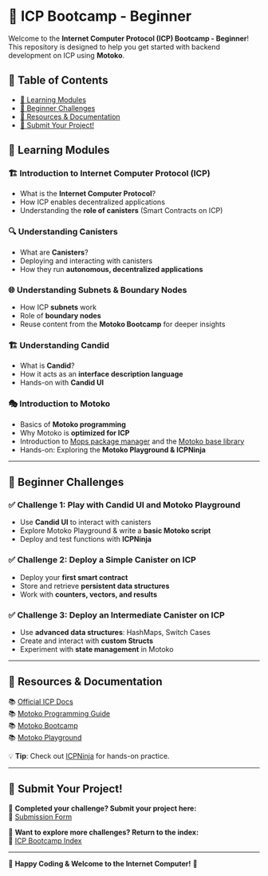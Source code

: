 # 🚀 ICP Bootcamp - Beginner

Welcome to the **Internet Computer Protocol (ICP) Bootcamp - Beginner**! This repository is designed to help you get started with backend development on ICP using **Motoko**.

## 📜 Table of Contents
- [📖 Learning Modules](#-learning-modules)
- [🎯 Beginner Challenges](#-beginner-challenges)
- [🔗 Resources & Documentation](#-resources--documentation)
- [📩 Submit Your Project!](#-submit-your-project)


## 📖 Learning Modules

### 🏗️ **Introduction to Internet Computer Protocol (ICP)**
- What is the **Internet Computer Protocol**?
- How ICP enables decentralized applications
- Understanding the **role of canisters** (Smart Contracts on ICP)

### 🔍 **Understanding Canisters**
- What are **Canisters**?
- Deploying and interacting with canisters
- How they run **autonomous, decentralized applications**

### 🌐 **Understanding Subnets & Boundary Nodes**
- How ICP **subnets** work
- Role of **boundary nodes**
- Reuse content from the **Motoko Bootcamp** for deeper insights

### 🏗️ **Understanding Candid**
- What is **Candid**?
- How it acts as an **interface description language**
- Hands-on with **Candid UI**

### 🎭 **Introduction to Motoko**
- Basics of **Motoko programming**
- Why Motoko is **optimized for ICP**
- Introduction to [Mops package manager](https://mops.one/) and the [Motoko base library](https://mops.one/base)
- Hands-on: Exploring the **Motoko Playground & ICPNinja**

---

## 🎯 Beginner Challenges

### ✅ **Challenge 1: Play with Candid UI and Motoko Playground**
- Use **Candid UI** to interact with canisters
- Explore Motoko Playground & write a **basic Motoko script**
- Deploy and test functions with **ICPNinja**

### ✅ **Challenge 2: Deploy a Simple Canister on ICP**
- Deploy your **first smart contract**
- Store and retrieve **persistent data structures**
- Work with **counters, vectors, and results**

### ✅ **Challenge 3: Deploy an Intermediate Canister on ICP**
- Use **advanced data structures**: HashMaps, Switch Cases
- Create and interact with **custom Structs**
- Experiment with **state management** in Motoko

---

## 🔗 Resources & Documentation
📚 [Official ICP Docs](https://internetcomputer.org/docs)  
📚 [Motoko Programming Guide](https://sdk.dfinity.org/docs/language-guide/motoko.html)  
📚 [Motoko Bootcamp](https://www.motokobootcamp.com/)  
📚 [Motoko Playground](https://m7sm4-2iaaa-aaaab-qabra-cai.raw.ic0.app/)  

💡 **Tip**: Check out [ICPNinja](https://icp.ninja/) for hands-on practice.

---

## 📩 Submit Your Project!

🎯 **Completed your challenge? Submit your project here:**  
📢 [Submission Form](https://docs.google.com/forms/d/e/1FAIpQLSfRDeUw9sckd9vVmfb9gQKs4btvZRlHLTNBTgN57HdxEnge2w/viewform?usp=dialog)  

📌 **Want to explore more challenges? Return to the index:**  
🔗 [ICP Bootcamp Index](https://github.com/pt-icp-hub/ICP-Bootcamp-Index?tab=readme-ov-file) 

---

🚀 **Happy Coding & Welcome to the Internet Computer!** 🚀
